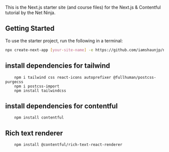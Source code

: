 This is the Next.js starter site (and course files) for the Next.js & Contentful tutorial by the Net Ninja.

## Getting Started

To use the starter project, run the following in a terminal:

```bash
npx create-next-app [your-site-name] -e https://github.com/iamshaunjp/next-contentful/tree/lesson-1-starter-site
```

## install dependencies for tailwind

        npm i tailwind css react-icons autoprefixer @fullhuman/postcss-purgecss
        npm i postcss-import
        npm install tailwindcss
        


## install dependencies for contentful

        npm install contentful

## Rich text renderer 

        npm install @contentful/rich-text-react-renderer
